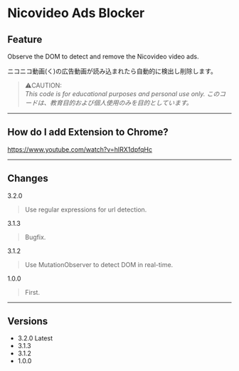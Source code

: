 # Nicovideo Ads Blocker

## Feature
Observe the DOM to detect and remove the Nicovideo video ads.

ニコニコ動画(く)の広告動画が読み込まれたら自動的に検出し削除します。


> ⚠️CAUTION:  
>*This code is for educational purposes and personal use only.*
>*このコードは、教育目的および個人使用のみを目的としています。*  
>
---


## How do I add Extension to Chrome?
https://www.youtube.com/watch?v=hIRX1dpfqHc


---


## Changes
3.2.0 
> Use regular expressions for url detection.

3.1.3
> Bugfix.

3.1.2
> Use MutationObserver to detect DOM in real-time.

1.0.0
> First.

---

## Versions
* 3.2.0 Latest
* 3.1.3
* 3.1.2 
* 1.0.0